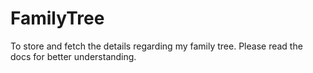# FamilyTree
To store and fetch the details regarding my family tree. Please read the docs for better understanding.
